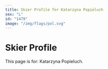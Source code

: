```yaml
---
title: Skier Profile for Katarzyna Popieluch
sex: "L"
id: "1479"
image: "/img/flags/pol.svg" 
---
```


# Skier Profile

This page is for: Katarzyna Popieluch.
    
